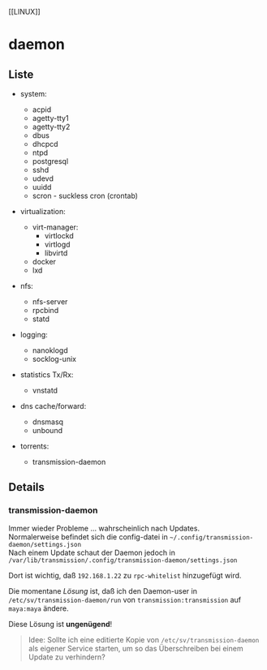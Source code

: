 [[LINUX]]
# daemon

## Liste

* system:
    * acpid
    * agetty-tty1
    * agetty-tty2
    * dbus
    * dhcpcd
    * ntpd
    * postgresql
    * sshd
    * udevd
    * uuidd
    * scron  -  suckless cron (crontab)

* virtualization:
  * virt-manager:
      * virtlockd
      * virtlogd
      * libvirtd
  * docker
  * lxd

* nfs:
    * nfs-server
    * rpcbind
    * statd

* logging:
    * nanoklogd
    * socklog-unix
* statistics Tx/Rx:
    * vnstatd

* dns cache/forward:
    * dnsmasq
    * unbound
    
* torrents:
    * transmission-daemon


## Details

### transmission-daemon
Immer wieder Probleme ... wahrscheinlich nach Updates.  
Normalerweise befindet sich die config-datei in
`~/.config/transmission-daemon/settings.json`  
Nach einem Update schaut der Daemon jedoch in
`/var/lib/transmission/.config/transmission-daemon/settings.json`  

Dort ist wichtig, daß `192.168.1.22` zu `rpc-whitelist` hinzugefügt wird.  

Die momentane *Lösung* ist, daß ich den Daemon-user in
`/etc/sv/transmission-daemon/run` von `transmission:transmission` auf
`maya:maya` ändere.  

Diese Lösung ist **ungenügend**!  
>Idee: Sollte ich eine editierte Kopie von `/etc/sv/transmission-daemon` als eigener
>Service starten, um so das Überschreiben bei einem Update zu verhindern?
